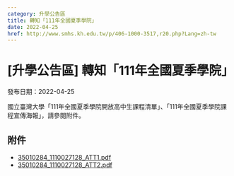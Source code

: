 ```yaml
---
category: 升學公告區
title: 轉知「111年全國夏季學院」
date: 2022-04-25
href: http://www.smhs.kh.edu.tw/p/406-1000-3517,r20.php?Lang=zh-tw
---
```


# [升學公告區] 轉知「111年全國夏季學院」

發布日期：2022-04-25

國立臺灣大學「111年全國夏季學院開放高中生課程清單」、「111年全國夏季學院課程宣傳海報」，請參閱附件。

## 附件

- [35010284_1110027128_ATT1.pdf](https://www.smhs.kh.edu.tw/var/file/0/1000/attach/25/pta_3289_6030718_77691.pdf)
- [35010284_1110027128_ATT2.pdf](https://www.smhs.kh.edu.tw/var/file/0/1000/attach/25/pta_3290_1270495_77691.pdf)
